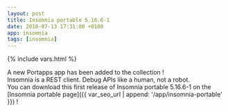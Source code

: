 ```yaml
---
layout: post
title: Insomnia portable 5.16.6-1
date: 2018-07-13 17:31:00 +0100
app: insomnia
tags: [insomnia]
---
```

{% include vars.html %}

A new Portapps app has been added to the collection !<br />
Insomnia is a REST client. Debug APIs like a human, not a robot.<br />
You can download this first release of Insomnia portable 5.16.6-1 on the [Insomnia portable page]({{ var_seo_url | append: '/app/insomnia-portable' }}) !